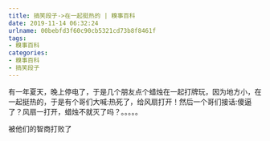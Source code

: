 ```yaml
---
title: 搞笑段子->在一起挺热的 | 糗事百科
date: 2019-11-14 06:32:24
urlname: 00bebfd3f60c90cb5321cd73b8f8461f
tags: 
- 糗事百科
categories:
- 糗事百科
- 搞笑段子
---
```

有一年夏天，晚上停电了，于是几个朋友点个蜡烛在一起打牌玩，因为地方小，在一起挺热的，于是有个哥们大喊:热死了，给风扇打开！然后一个哥们接话:傻逼了？风扇一打开，蜡烛不就灭了吗？。。。。。

被他们的智商打败了


